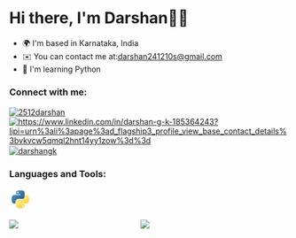 # Hi there, I'm Darshan👋🏻

* 🌍  I'm based in Karnataka, India
* ✉️  You can contact me at:darshan241210s@gmail.com
* 🧠  I'm learning Python

<h3 align="left">Connect with me:</h3>
<p align="left">
<a href="https://twitter.com/2512darshan" target="blank"><img align="center" src="https://raw.githubusercontent.com/rahuldkjain/github-profile-readme-generator/master/src/images/icons/Social/twitter.svg" alt="2512darshan" height="30" width="40" /></a>
<a href="https://linkedin.com/in/https://www.linkedin.com/in/darshan-g-k-185364243?lipi=urn%3ali%3apage%3ad_flagship3_profile_view_base_contact_details%3bvkvcw5qmql2hnt14yy1zow%3d%3d" target="blank"><img align="center" src="https://raw.githubusercontent.com/rahuldkjain/github-profile-readme-generator/master/src/images/icons/Social/linked-in-alt.svg" alt="https://www.linkedin.com/in/darshan-g-k-185364243?lipi=urn%3ali%3apage%3ad_flagship3_profile_view_base_contact_details%3bvkvcw5qmql2hnt14yy1zow%3d%3d" height="30" width="40" /></a>
<a href="https://www.hackerrank.com/darshangk" target="blank"><img align="center" src="https://raw.githubusercontent.com/rahuldkjain/github-profile-readme-generator/master/src/images/icons/Social/hackerrank.svg" alt="darshangk" height="30" width="40" /></a>
</p>

<h3 align="left">Languages and Tools:</h3>
<p align="left"> <a href="https://www.python.org" target="_blank" rel="noreferrer"> <img src="https://raw.githubusercontent.com/devicons/devicon/master/icons/python/python-original.svg" alt="python" width="40" height="40"/> </a> </p>

<img align="left" width="47%" src="https://github-readme-stats.vercel.app/api?username=imDarshanGK&show_icons=true&theme=radical" />
<img align="left" width="47%" src="https://github-readme-stats.vercel.app/api/top-langs/?username=imDarshanGK&layout=compact" />
